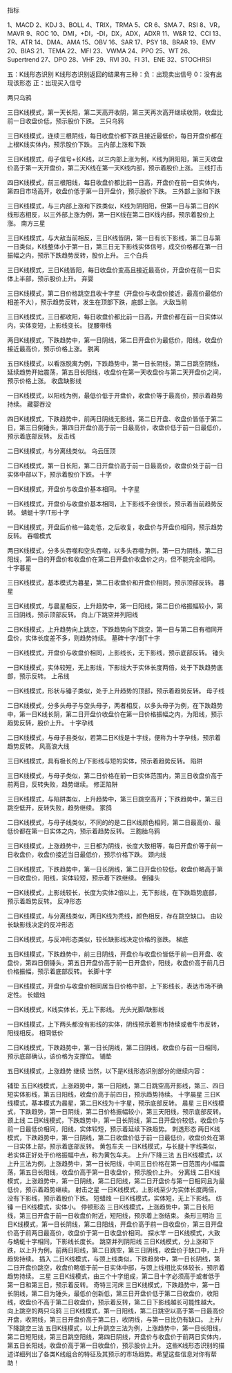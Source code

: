 指标 

1、MACD 2、KDJ 3、BOLL 4、TRIX，TRMA 5、CR 6、SMA 7、RSI 
8、VR，MAVR 9、ROC 10、DMI，+DI，-DI，DX，ADX，ADXR 11、W&R 
12、CCI 13、TR、ATR 14、DMA、AMA 15、OBV 16、SAR 17、PSY 
18、BRAR 19、EMV 20、BIAS 21、TEMA  22、MFI 23、VWMA
24、PPO 25、WT 26、Supertrend  27、DPO  28、VHF  29、RVI
30、FI 31、ENE 32、STOCHRSI




五：K线形态识别
K线形态识别返回的结果有三种：负：出现卖出信号 0：没有出现该形态 正：出现买入信号

两只乌鸦

三日K线模式，第一天长阳，第二天高开收阴，第三天再次高开继续收阴，收盘比前一日收盘价低，预示股价下跌。
三只乌鸦

三日K线模式，连续三根阴线，每日收盘价都下跌且接近最低价，每日开盘价都在上根K线实体内，预示股价下跌。
三内部上涨和下跌

三日K线模式，母子信号+长K线，以三内部上涨为例，K线为阴阳阳，第三天收盘价高于第一天开盘价，第二天K线在第一天K线内部，预示着股价上涨。
三线打击

四日K线模式，前三根阳线，每日收盘价都比前一日高，开盘价在前一日实体内，第四日市场高开，收盘价低于第一日开盘价，预示股价下跌。
三外部上涨和下跌

三日K线模式，与三内部上涨和下跌类似，K线为阴阳阳，但第一日与第二日的K线形态相反，以三外部上涨为例，第一日K线在第二日K线内部，预示着股价上涨。
南方三星

三日K线模式，与大敌当前相反，三日K线皆阴，第一日有长下影线，第二日与第一日类似，K线整体小于第一日，第三日无下影线实体信号，成交价格都在第一日振幅之内，预示下跌趋势反转，股价上升。
三个白兵

三日K线模式，三日K线皆阳，每日收盘价变高且接近最高价，开盘价在前一日实体上半部，预示股价上升。
弃婴

三日K线模式，第二日价格跳空且收十字星（开盘价与收盘价接近，最高价最低价相差不大），预示趋势反转，发生在顶部下跌，底部上涨。
大敌当前

三日K线模式，三日都收阳，每日收盘价都比前一日高，开盘价都在前一日实体以内，实体变短，上影线变长。
捉腰带线

两日K线模式，下跌趋势中，第一日阴线，第二日开盘价为最低价，阳线，收盘价接近最高价，预示价格上涨。
脱离

五日K线模式，以看涨脱离为例，下跌趋势中，第一日长阴线，第二日跳空阴线，延续趋势开始震荡，第五日长阳线，收盘价在第一天收盘价与第二天开盘价之间，预示价格上涨。
收盘缺影线

一日K线模式，以阳线为例，最低价低于开盘价，收盘价等于最高价，预示着趋势持续。
藏婴吞没

四日K线模式，下跌趋势中，前两日阴线无影线，第二日开盘、收盘价皆低于第二日，第三日倒锤头，第四日开盘价高于前一日最高价，收盘价低于前一日最低价，预示着底部反转。
反击线

二日K线模式，与分离线类似。
乌云压顶

二日K线模式，第一日长阳，第二日开盘价高于前一日最高价，收盘价处于前一日实体中部以下，预示着股价下跌。
十字

一日K线模式，开盘价与收盘价基本相同。
十字星

一日K线模式，开盘价与收盘价基本相同，上下影线不会很长，预示着当前趋势反转。
蜻蜓十字/T形十字

一日K线模式，开盘后价格一路走低，之后收复，收盘价与开盘价相同，预示趋势反转。
吞噬模式

两日K线模式，分多头吞噬和空头吞噬，以多头吞噬为例，第一日为阴线，第二日阳线，第一日的开盘价和收盘价在第二日开盘价收盘价之内，但不能完全相同。
十字暮星

三日K线模式，基本模式为暮星，第二日收盘价和开盘价相同，预示顶部反转。
暮星

三日K线模式，与晨星相反，上升趋势中，第一日阳线，第二日价格振幅较小，第三日阴线，预示顶部反转。
向上/下跳空并列阳线

二日K线模式，上升趋势向上跳空，下跌趋势向下跳空，第一日与第二日有相同开盘价，实体长度差不多，则趋势持续。
墓碑十字/倒T十字

一日K线模式，开盘价与收盘价相同，上影线长，无下影线，预示底部反转。
锤头

一日K线模式，实体较短，无上影线，下影线大于实体长度两倍，处于下跌趋势底部，预示反转。
上吊线

一日K线模式，形状与锤子类似，处于上升趋势的顶部，预示着趋势反转。
母子线

二日K线模式，分多头母子与空头母子，两者相反，以多头母子为例，在下跌趋势中，第一日K线长阴，第二日开盘价收盘价在第一日价格振幅之内，为阳线，预示趋势反转，股价上升。
十字孕线

二日K线模式，与母子县类似，若第二日K线是十字线，便称为十字孕线，预示着趋势反转。
风高浪大线

三日K线模式，具有极长的上/下影线与短的实体，预示着趋势反转。
陷阱

三日K线模式，与母子类似，第二日价格在前一日实体范围内，第三日收盘价高于前两日，反转失败，趋势继续。
修正陷阱

三日K线模式，与陷阱类似，上升趋势中，第三日跳空高开；下跌趋势中，第三日跳空低开，反转失败，趋势继续。
家鸽

二日K线模式，与母子线类似，不同的的是二日K线颜色相同，第二日最高价、最低价都在第一日实体之内，预示着趋势反转。
三胞胎乌鸦

三日K线模式，上涨趋势中，三日都为阴线，长度大致相等，每日开盘价等于前一日收盘价，收盘价接近当日最低价，预示价格下跌。
颈内线

二日K线模式，下跌趋势中，第一日长阴线，第二日开盘价较低，收盘价略高于第一日收盘价，阳线，实体较短，预示着下跌继续。
倒锤头

一日K线模式，上影线较长，长度为实体2倍以上，无下影线，在下跌趋势底部，预示着趋势反转。
反冲形态

二日K线模式，与分离线类似，两日K线为秃线，颜色相反，存在跳空缺口。
由较长缺影线决定的反冲形态

二日K线模式，与反冲形态类似，较长缺影线决定价格的涨跌。
梯底

五日K线模式，下跌趋势中，前三日阴线，开盘价与收盘价皆低于前一日开盘、收盘价，第四日倒锤头，第五日开盘价高于前一日开盘价，阳线，收盘价高于前几日价格振幅，预示着底部反转。
长脚十字

一日K线模式，开盘价与收盘价相同居当日价格中部，上下影线长，表达市场不确定性。
长蜡烛

一日K线模式，K线实体长，无上下影线。
光头光脚/缺影线

一日K线模式，上下两头都没有影线的实体，阴线预示着熊市持续或者牛市反转，阳线相反。
相同低价

二日K线模式，下跌趋势中，第一日长阴线，第二日阴线，收盘价与前一日相同，预示底部确认，该价格为支撑位。
铺垫

五日K线模式，上涨趋势
继续
当然，以下是K线形态识别部分的继续内容：

铺垫
五日K线模式，上涨趋势中，第一日阳线，第二日跳空高开影线，第三、四日短实体影线，第五日阳线，收盘价高于前四日，预示趋势持续。
十字晨星
三日K线模式，基本模式为晨星，第二日K线为十字星，预示底部反转。
晨星
三日K线模式，下跌趋势，第一日阴线，第二日价格振幅较小，第三天阳线，预示底部反转。
颈上线
二日K线模式，下跌趋势中，第一日长阴线，第二日开盘价较低，收盘价与前一日最低价相同，阳线，实体较短，预示着延续下跌趋势。
刺透形态
两日K线模式，下跌趋势中，第一日阴线，第二日收盘价低于前一日最低价，收盘价处在第一日实体上部，预示着底部反转。
黄包车夫
一日K线模式，与长腿十字线类似，若实体正好处于价格振幅中点，称为黄包车夫。
上升/下降三法
五日K线模式，以上升三法为例，上涨趋势中，第一日长阳线，中间三日价格在第一日范围内小幅震荡，第五日长阳线，收盘价高于第一日收盘价，预示股价上升。
分离线
二日K线模式，上涨趋势中，第一日阴线，第二日阳线，第二日开盘价与第一日相同且为最低价，预示着趋势继续。
射击之星
一日K线模式，上影线至少为实体长度两倍，没有下影线，预示着股价下跌。
短蜡烛
一日K线模式，实体短，无上下影线。
纺锤
一日K线模式，实体小。
停顿形态
三日K线模式，上涨趋势中，第二日长阳线，第三日开盘于前一日收盘价附近，短阳线，预示着上涨结束。
条形三明治
三日K线模式，第一日长阴线，第二日阳线，开盘价高于前一日收盘价，第三日开盘价高于前两日最高价，收盘价于第一日收盘价相同。
探水竿
一日K线模式，大致与蜻蜓十字相同，下影线长度长。
跳空并列阴阳线
三日K线模式，分上涨和下跌，以上升为例，前两日阳线，第二日跳空，第三日阴线，收盘价于缺口中，上升趋势持续。
插入
二日K线模式，与颈上线类似，下跌趋势中，第一日长阴线，第二日开盘价跳空，收盘价略低于前一日实体中部，与颈上线相比实体较长，预示着趋势持续。
三星
三日K线模式，由三个十字组成，第二日十字必须高于或者低于第一日和第三日，预示着反转。
奇特三河床
三日K线模式，下跌趋势中，第一日长阴线，第二日为锤头，最低价创新低，第三日开盘价低于第二日收盘价，收阳线，收盘价不高于第二日收盘价，预示着反转，第二日下影线越长可能性越大。
向上跳空的两只乌鸦
三日K线模式，第一日阳线，第二日跳空以高于第一日最高价开盘，收阴线，第三日开盘价高于第二日，收阴线，与第一日比仍有缺口。
上升/下降跳空三法
五日K线模式，以上升跳空三法为例，上涨趋势中，第一日长阳线，第二日短阳线，第三日跳空阳线，第四日阴线，开盘价与收盘价于前两日实体内，第五日长阳线，收盘价高于第一日收盘价，预示股价上升。
这些K线形态识别的描述详细列出了各类K线组合的特征及其预示的市场趋势。希望这些信息对你有帮助！

 
